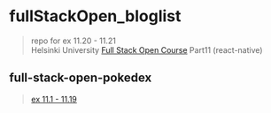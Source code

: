 # fullStackOpen_bloglist
> repo for ex 11.20 - 11.21 <br/>
> Helsinki University [Full Stack Open Course](https://fullstackopen.com/en/part11) Part11 (react-native)

## full-stack-open-pokedex
> [ex 11.1 - 11.19](https://github.com/EGRrqq/full-stack-open-pokedex)
